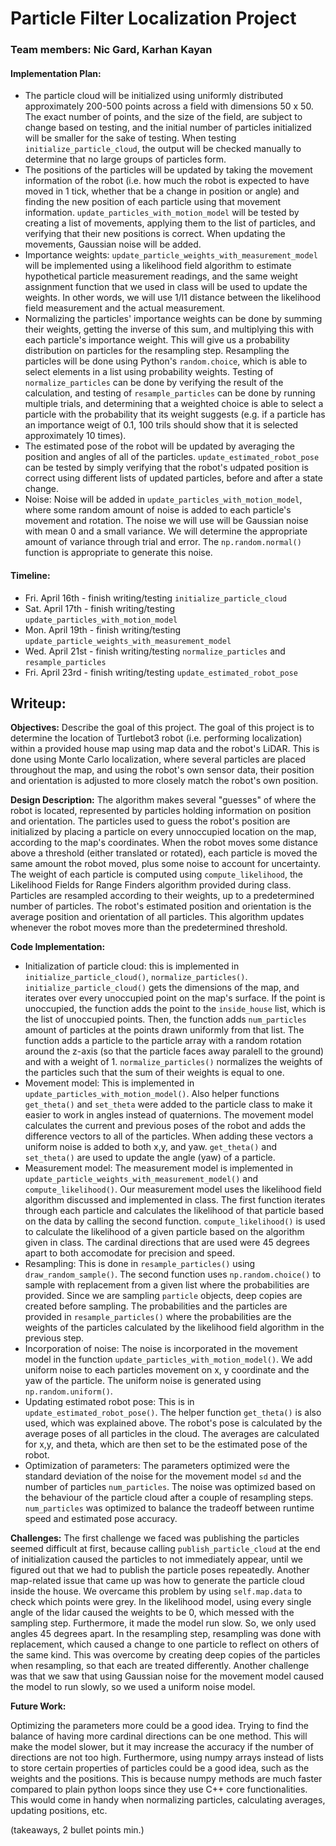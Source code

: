 # Particle Filter Localization Project
### Team members: Nic Gard, Karhan Kayan
#### Implementation Plan:
* The particle cloud will be initialized using uniformly distributed approximately 200-500 points across a field with dimensions 50 x 50. The exact number of points, and the size of the field, are subject to change based on testing, and the initial number of particles initialized will be smaller for the sake of testing. When testing `initialize_particle_cloud`, the output will be checked manually to determine that no large groups of particles form.
* The positions of the particles will be updated by taking the movement information of the robot (i.e. how much the robot is expected to have moved in 1 tick, whether that be a change in position or angle) and finding the new position of each particle using that movement information. `update_particles_with_motion_model` will be tested by creating a list of movements, applying them to the list of particles, and verifying that their new positions is correct. When updating the movements, Gaussian noise will be added. 
* Importance weights: `update_particle_weights_with_measurement_model` will be implemented using a likelihood field algorithm to estimate hypothetical particle measurement readings, and the same weight assignment function that we used in class will be used to update the weights. In other words, we will use 1/l1 distance between the likelihood field measurement and the actual measurement. 
* Normalizing the particles' importance weights can be done by summing their weights, getting the inverse of this sum, and multiplying this with each particle's importance weight. This will give us a probability distribution on particles for the resampling step. Resampling the particles will be done using Python's `random.choice`, which is able to select elements in a list using probability weights. Testing of `normalize_particles` can be done by verifying the result of the calculation, and testing of `resample_particles` can be done by running multiple trials, and determining that a weighted choice is able to select a particle with the probability that its weight suggests (e.g. if a particle has an importance weigt of 0.1, 100 trils should show that it is selected approximately 10 times).
* The estimated pose of the robot will be updated by averaging the position and angles of all of the particles. `update_estimated_robot_pose` can be tested by simply verifying that the robot's udpated position is correct using different lists of updated particles, before and after a state change.
* Noise: Noise will be added in `update_particles_with_motion_model`, where some random amount of noise is added to each particle's movement and rotation. The noise we will use will be Gaussian noise with mean 0 and a small variance. We will determine the appropriate amount of variance through trial and error. The `np.random.normal()` function is appropriate to generate this noise. 
#### Timeline:
* Fri. April 16th - finish writing/testing `initialize_particle_cloud`
* Sat. April 17th - finish writing/testing `update_particles_with_motion_model`
* Mon. April 19th - finish writing/testing `update_particle_weights_with_measurement_model`
* Wed. April 21st - finish writing/testing `normalize_particles` and `resample_particles`
* Fri. April 23rd - finish writing/testing `update_estimated_robot_pose`
## Writeup:
**Objectives:**
Describe the goal of this project. The goal of this project is to determine the location of Turtlebot3 robot (i.e. performing localization) within a provided house map using map data and the robot's LiDAR. This is done using Monte Carlo localization, where several particles are placed throughout the map, and using the robot's own sensor data, their position and orientation is adjusted to more closely match the robot's own position.

**Design Description:** The algorithm makes several "guesses" of where the robot is located, represented by particles holding information on position and orientation. The particles used to guess the robot's position are initialized by placing a particle on every unnoccupied location on the map, according to the map's coordinates. When the robot moves some distance above a threshold (either translated or rotated), each particle is moved the same amount the robot moved, plus some noise to account for uncertainty. The weight of each particle is computed using `compute_likelihood`, the Likelihood Fields for Range Finders algorithm provided during class. Particles are resampled according to their weights, up to a predetermined number of particles. The robot's estimated position and orientation is the average position and orientation of all particles. This algorithm updates whenever the robot moves more than the predetermined threshold.

**Code Implementation:**
  * Initialization of particle cloud: this is implemented in `initialize_particle_cloud()`, `normalize_particles()`. `initialize_particle_cloud()` gets the dimensions of the map, and iterates over every unoccupied point on the map's surface. If the point is unoccupied, the function adds the point to the `inside_house` list, which is the list of unoccupied points. Then, the function adds `num_particles` amount of particles at the points drawn uniformly from that list. The function adds a particle to the particle array with a random rotation around the z-axis (so that the particle faces away paralell to the ground) and with a weight of 1. `normalize_particles()` normalizes the weights of the particles such that the sum of their weights is equal to one.
  * Movement model: This is implemented in `update_particles_with_motion_model()`. Also helper functions `get_theta()` and `set_theta` were added to the particle class to make it easier to work in angles instead of quaternions. The movement model calculates the current and previous poses of the robot and adds the difference vectors to all of the particles. When adding these vectors a uniform noise is added to both x,y, and yaw. `get_theta()` and `set_theta()` are used to update the angle (yaw) of a particle. 
  * Measurement model: The measurement model is implemented in `update_particle_weights_with_measurement_model()` and `compute_likelihood()`. Our measurement model uses the likelihood field algorithm discussed and implemented in class. The first function iterates through each particle and calculates the likelihood of that particle based on the data by calling the second function. `compute_likelihood()` is used to calculate the likelihood of a given particle based on the algorithm given in class. The cardinal directions that are used were 45 degrees apart to both accomodate for precision and speed. 
  * Resampling: This is done in `resample_particles()` using `draw_random_sample()`. The second function uses `np.random.choice()` to sample with replacement from a given list where the probabilities are provided. Since we are sampling `particle` objects, deep copies are created before sampling. The probabilities and the particles are provided in `resample_particles()` where the probabilities are the weights of the particles calculated by the likelihood field algorithm in the previous step. 
  * Incorporation of noise: The noise is incorporated in the movement model in the function `update_particles_with_motion_model()`. We add uniform noise to each particles movement on x, y coordinate and the yaw of the particle. The uniform noise is generated using `np.random.uniform()`. 
  * Updating estimated robot pose: This is in `update_estimated_robot_pose()`. The helper function `get_theta()` is also used, which was explained above. The robot's pose is calculated by the average poses of all particles in the cloud. The averages are calculated for x,y, and theta, which are then set to be the estimated pose of the robot. 
  * Optimization of parameters: The parameters optimized were the standard deviation of the noise for the movement model `sd` and the number of particles `num_particles`. The noise was optimized based on the behaviour of the particle cloud after a couple of resampling steps. `num_particles` was optimized to balance the tradeoff between runtime speed and estimated pose accuracy.
  
**Challenges:**
The first challenge we faced was publishing the particles seemed difficult at first, because calling `publish_particle_cloud` at the end of initialization caused the particles to not immediately appear, until we figured out that we had to publish the particle poses repeatedly. Another map-related issue that came up was how to generate the particle cloud inside the house. We overcame this problem by using `self.map.data` to check which points were grey. In the likelihood model, using every single angle of the lidar caused the weights to be 0, which messed with the sampling step. Furthermore, it made the model run slow. So, we only used angles 45 degrees apart. In the resampling step, resampling was done with replacement, which caused a change to one particle to reflect on others of the same kind. This was overcome by creating deep copies of the particles when resampling, so that each are treated differently. Another challenge was that we saw that using Gaussian noise for the movement model caused the model to run slowly, so we used a uniform noise model.

**Future Work:**

Optimizing the parameters more could be a good idea. Trying to find the balance of having more cardinal directions can be one method. This will make the model slower, but it may increase the accuracy if the number of directions are not too high. Furthermore, using numpy arrays instead of lists to store certain properties of particles could be a good idea, such as the weights and the positions. This is because numpy methods are much faster compared to plain python loops since they use C++ core functionalities. This would come in handy when normalizing particles, calculating averages, updating positions, etc. 

(takeaways, 2 bullet points min.)

